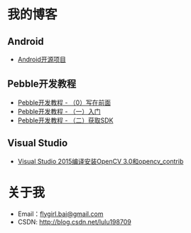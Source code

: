 # 我的博客

## Android
- [Android开源项目](http://blog.csdn.net/lulu198709/article/details/50231921)

## Pebble开发教程
- [Pebble开发教程 - （0）写在前面](http://blog.csdn.net/lulu198709/article/details/49467875)
- [Pebble开发教程 - （一）入门](http://blog.csdn.net/lulu198709/article/details/49443529)
- [Pebble开发教程 - （二）获取SDK](http://blog.csdn.net/lulu198709/article/details/49467909)

## Visual Studio
- [Visual Studio 2015编译安装OpenCV 3.0和opencv_contrib](http://blog.csdn.net/lulu198709/article/details/51014091)

# 关于我
- Email：flygirl.bai@gmail.com
- CSDN: http://blog.csdn.net/lulu198709

